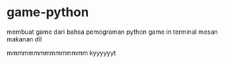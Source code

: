 # game-python
membuat game dari bahsa pemograman python 
game in terminal mesan makanan dll 

mmmmmmmmmmmmmmm kyyyyyyt 